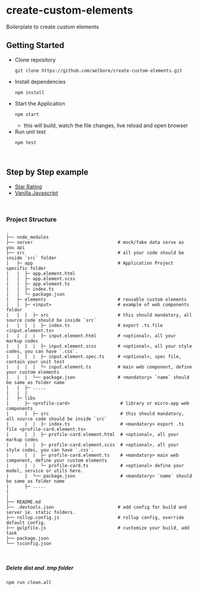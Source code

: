 # create-custom-elements
Boilerplate to create custom elements

## Getting Started 

* Clone repository
  ```
  git clone https://github.com/aelbore/create-custom-elements.git
  ```
* Install dependencies
  ```
  npm install
  ```
* Start the Application
  ```
  npm start
  ```
  - this will build, watch the file changes, live reload and open browser
* Run unit test
  ```
  npm test
  ```

<br />

## Step by Step example
* [ Star Rating ](https://github.com/aelbore/create-custom-elements/tree/star-rating)
* [ Vanilla Javascript ](https://github.com/aelbore/create-custom-elements/tree/vanilla-js)

<br />

### Project Structure
```
.
├── node_modules 
├── server                                # mock/fake data serve as you api         
├── src                                   # all your code should be inside `src` folder
|   ├─ app                                # Application Project specific folder
|   |  ├─ app.element.html 
|   |  ├─ app.element.scss
|   |  ├─ app.element.ts 
|   |  ├─ index.ts  
|   |  └─ package.json    
|   ├─ elements                           # reusable custom elements 
|   |  ├─ <input>                         # example of web components folder
|   |  |  ├─ src                          # this should mandatory, all source code should be inside `src`
|   |  |  |  ├─ index.ts                  # export .ts file <input.element.ts>
|   |  |  |  ├─ input.element.html        # <optional>, all your markup codes
|   |  |  |  ├─ input.element.scss        # <optional>, all your style codes, you can have `.css`.
|   |  |  |  ├─ input.element.spec.ts     # <optional>, spec file, contain your unit test
|   |  |  |  └─ input.element.ts          # main web component, define your custom elements
|   |  |  └── package.json                # <mandatory> `name` should be same as folder name
|   |  ├─ .....	 	             
|   |  |  
|   ├─ libs
|      ├─ <profile-card>                   # library or micro-app web components
|      |  ├─ src                           # this should mandatory, all source code should be inside `src`
|      |  |  ├─ index.ts                   # <mandatory> export .ts file <profile-card.element.ts>
|      |  |  ├─ profile-card.element.html  # <optional>, all your markup codes
|      |  |  ├─ profile-card.element.scss  # <optional>, all your style codes, you can have `.css`.
|      |  |  ├─ profile-card.element.ts    # <mandatory> main web component, define your custom elements
|      |  |  └─ profile-card.ts            # <optional> define your model, service or utils here.
|      |  └── package.json                 # <mandatory> `name` should be same as folder name
|      ├─ .....	
|
|
├── README.md
├── .devtools.json                        # add config for build and server ie. static folders.  
├── rollup.config.js                      # rollup config, override default config.  
├── gulpfile.js                           # customize your build, add task      
├── package.json
└── tsconfig.json
```

<br />

##### Delete dist and .tmp folder
```
npm run clean.all
```
